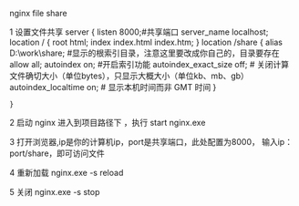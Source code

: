 nginx file share

1 设置文件共享
    server {
        listen       8000;#共享端口
        server_name  localhost;
        location / {
            root   html;
            index  index.html index.htm;
        }
        location /share {
            alias    D:\work\share;  #显示的根索引目录，注意这里要改成你自己的，目录要存在
            allow all;
            autoindex on;             #开启索引功能
            autoindex_exact_size off; # 关闭计算文件确切大小（单位bytes），只显示大概大小（单位kb、mb、gb）
            autoindex_localtime on;   # 显示本机时间而非 GMT 时间
        }

    }

2 启动 nginx 
	进入到项目路径下 ，执行 start nginx.exe

3 打开浏览器,ip是你的计算机ip，port是共享端口，此处配置为8000，
	输入ip：port/share，即可访问文件

4 重新加载
	nginx.exe -s reload

5 关闭
	nginx.exe -s stop	